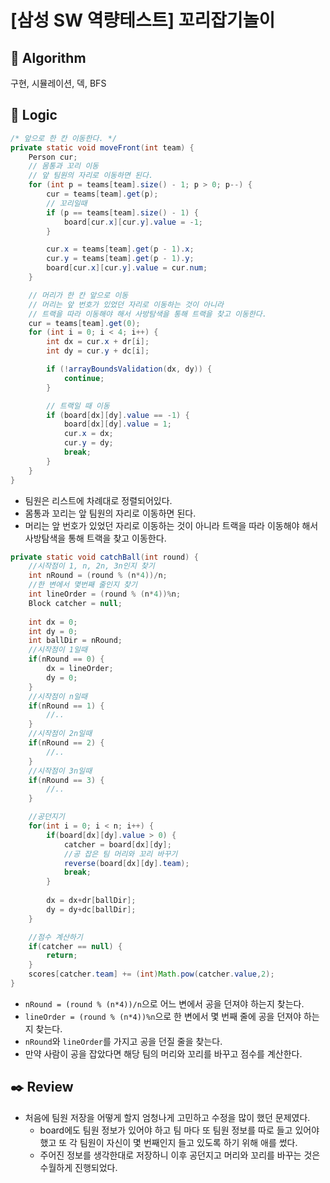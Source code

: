 # [삼성 SW 역량테스트] 꼬리잡기놀이

## :pushpin: **Algorithm**

구현, 시뮬레이션, 덱, BFS

## :round_pushpin: **Logic**

```java
/* 앞으로 한 칸 이동한다. */
private static void moveFront(int team) {
    Person cur;
    // 몸통과 꼬리 이동
    // 앞 팀원의 자리로 이동하면 된다.
    for (int p = teams[team].size() - 1; p > 0; p--) {
        cur = teams[team].get(p);
        // 꼬리일때
        if (p == teams[team].size() - 1) {
            board[cur.x][cur.y].value = -1;
        }

        cur.x = teams[team].get(p - 1).x;
        cur.y = teams[team].get(p - 1).y;
        board[cur.x][cur.y].value = cur.num;
    }

    // 머리가 한 칸 앞으로 이동
    // 머리는 앞 번호가 있었던 자리로 이동하는 것이 아니라 
    // 트랙을 따라 이동해야 해서 사방탐색을 통해 트랙을 찾고 이동한다.
    cur = teams[team].get(0);
    for (int i = 0; i < 4; i++) {
        int dx = cur.x + dr[i];
        int dy = cur.y + dc[i];

        if (!arrayBoundsValidation(dx, dy)) {
            continue;
        }

        // 트랙일 때 이동
        if (board[dx][dy].value == -1) {
            board[dx][dy].value = 1;
            cur.x = dx;
            cur.y = dy;
            break;
        }
    }
}
```
- 팀원은 리스트에 차례대로 정렬되어있다.
- 몸통과 꼬리는 앞 팀원의 자리로 이동하면 된다.
- 머리는 앞 번호가 있었던 자리로 이동하는 것이 아니라 트랙을 따라 이동해야 해서 사방탐색을 통해 트랙을 찾고 이동한다.


```java
private static void catchBall(int round) {
    //시작점이 1, n, 2n, 3n인지 찾기
    int nRound = (round % (n*4))/n;
    //한 변에서 몇번째 줄인지 찾기
    int lineOrder = (round % (n*4))%n;
    Block catcher = null;
    
    int dx = 0;
    int dy = 0;
    int ballDir = nRound;
    //시작점이 1일때
    if(nRound == 0) {
        dx = lineOrder;
        dy = 0;
    }
    //시작점이 n일때
    if(nRound == 1) {
        //..
    }
    //시작점이 2n일때
    if(nRound == 2) {
        //..
    }
    //시작점이 3n일때
    if(nRound == 3) {
        //..
    }

    //공던지기
    for(int i = 0; i < n; i++) {
        if(board[dx][dy].value > 0) {
            catcher = board[dx][dy];
            //공 잡은 팀 머리와 꼬리 바꾸기
            reverse(board[dx][dy].team);
            break;
        }
        
        dx = dx+dr[ballDir];
        dy = dy+dc[ballDir];
    }

    //점수 계산하기
    if(catcher == null) {
        return;
    }
    scores[catcher.team] += (int)Math.pow(catcher.value,2);
}
```
- `nRound = (round % (n*4))/n`으로 어느 변에서 공을 던져야 하는지 찾는다.
- `lineOrder = (round % (n*4))%n`으로 한 변에서 몇 번째 줄에 공을 던져야 하는지 찾는다.
- `nRound`와 `lineOrder`를 가지고 공을 던질 줄을 찾는다.
- 만약 사람이 공을 잡았다면 해당 팀의 머리와 꼬리를 바꾸고 점수를 계산한다.

## :black_nib: **Review**
- 처음에 팀원 저장을 어떻게 할지 엄청나게 고민하고 수정을 많이 했던 문제였다.
    - board에도 팀원 정보가 있어야 하고 팀 마다 또 팀원 정보를 따로 들고 있어야 했고 또 각 팀원이 자신이 몇 번째인지 들고 있도록 하기 위해 애를 썼다.
    - 주어진 정보를 생각한대로 저장하니 이후 공던지고 머리와 꼬리를 바꾸는 것은 수월하게 진행되었다.